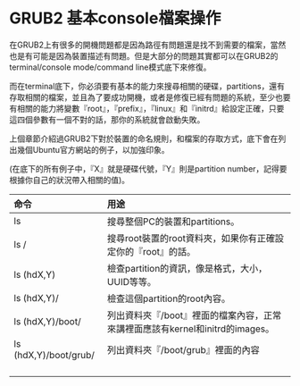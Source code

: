 # GRUB2 基本console檔案操作

在GRUB2上有很多的開機問題都是因為路徑有問題還是找不到需要的檔案，當然也是有可能是因為裝置描述有問題。但是大部分的問題其實都可以在GRUB2的terminal/console mode/command line模式底下來修復。

而在terminal底下，你必須要有基本的能力來搜尋相關的硬碟，partitions，還有存取相關的檔案，並且為了要成功開機，或者是修復已經有問題的系統，至少也要有相關的能力將變數『root』，『prefix』，『linux』和『initrd』給設定正確，只要這四個參數有一個不對的話，那你的系統就會啟動失敗。

上個章節介紹過GRUB2下對於裝置的命名規則，和檔案的存取方式，底下會在列出幾個Ubuntu官方網站的例子，以加強印象。

(在底下的所有例子中，『X』就是硬碟代號，『Y』則是partition number，記得要根據你自己的狀況帶入相關的值)。

|命令|用途|
|:--|:--|
|ls|搜尋整個PC的裝置和partitions。|
|ls /|搜尋root裝置的root資料夾，如果你有正確設定你的『root』的話。|
|ls (hdX,Y)|檢查partition的資訊，像是格式，大小，UUID等等。|
|ls (hdX,Y)/|檢查這個partition的root內容。|
|ls (hdX,Y)/boot/|列出資料夾『/boot』裡面的檔案內容，正常來講裡面應該有kernel和initrd的images。|
|ls (hdX,Y)/boot/grub/|列出資料夾『/boot/grub』裡面的內容|
|||
|||
|||
|||

